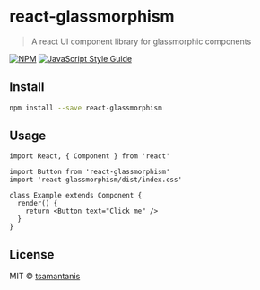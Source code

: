 # react-glassmorphism

> A react UI component library for glassmorphic components

[![NPM](https://img.shields.io/npm/v/react-glassmorphism.svg)](https://www.npmjs.com/package/react-glassmorphism) [![JavaScript Style Guide](https://img.shields.io/badge/code_style-standard-brightgreen.svg)](https://standardjs.com)

## Install

```bash
npm install --save react-glassmorphism
```

## Usage

```tsx
import React, { Component } from 'react'

import Button from 'react-glassmorphism'
import 'react-glassmorphism/dist/index.css'

class Example extends Component {
  render() {
    return <Button text="Click me" />
  }
}
```

## License

MIT © [tsamantanis](https://github.com/tsamantanis)
